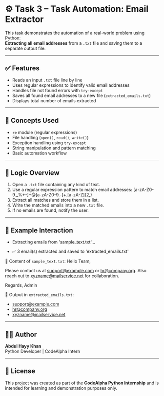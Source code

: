# ⚙️ Task 3 – Task Automation: Email Extractor

This task demonstrates the automation of a real-world problem using Python:  
**Extracting all email addresses** from a `.txt` file and saving them to a separate output file.

---

## ✅ Features

- Reads an input `.txt` file line by line
- Uses regular expressions to identify valid email addresses
- Handles file not found errors with `try-except`
- Saves all found email addresses to a new file (`extracted_emails.txt`)
- Displays total number of emails extracted

---

## 🧠 Concepts Used

- `re` module (regular expressions)
- File handling (`open()`, `read()`, `write()`)
- Exception handling using `try-except`
- String manipulation and pattern matching
- Basic automation workflow

---

## 🧪 Logic Overview

1. Open a `.txt` file containing any kind of text.
2. Use a regular expression pattern to match email addresses: [a-zA-Z0-9._%+-]+@[a-zA-Z0-9.-]+.[a-zA-Z]{2,}
3. Extract all matches and store them in a list.
4. Write the matched emails into a new `.txt` file.
5. If no emails are found, notify the user.

---

## 📸 Example Interaction

- Extracting emails from 'sample_text.txt'...

- ✅ 3 email(s) extracted and saved to 'extracted_emails.txt'


📄 Content of `sample_text.txt`:
Hello Team,

Please contact us at support@example.com or hr@company.org.
Also reach out to xyzname@mailservice.net for collaboration.

Regards,
Admin


📄 Output in `extracted_emails.txt`:
- support@example.com
- hr@company.org
- xyzname@mailservice.net

---

## 🙋‍♂️ Author

**Abdul Hayy Khan**  
Python Developer | CodeAlpha Intern

---

## 📜 License

This project was created as part of the **CodeAlpha Python Internship** and is intended for learning and demonstration purposes only.

